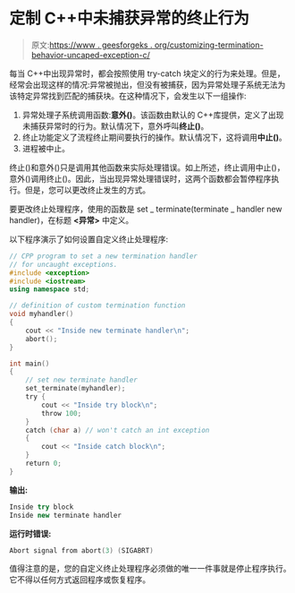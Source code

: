# 定制 C++中未捕获异常的终止行为

> 原文:[https://www . geesforgeks . org/customizing-termination-behavior-uncaped-exception-c/](https://www.geeksforgeeks.org/customizing-termination-behavior-uncaught-exception-c/)

每当 C++中出现异常时，都会按照使用 try-catch 块定义的行为来处理。但是，经常会出现这样的情况:异常被抛出，但没有被捕获，因为异常处理子系统无法为该特定异常找到匹配的捕获块。在这种情况下，会发生以下一组操作:

1.  异常处理子系统调用函数:**意外()**。该函数由默认的 C++库提供，定义了出现未捕获异常时的行为。默认情况下，意外呼叫**终止()**。
2.  终止功能定义了流程终止期间要执行的操作。默认情况下，这将调用**中止()**。
3.  进程被中止。

终止()和意外()只是调用其他函数来实际处理错误。如上所述，终止调用中止()，意外()调用终止()。因此，当出现异常处理错误时，这两个函数都会暂停程序执行。但是，您可以更改终止发生的方式。

要更改终止处理程序，使用的函数是 set _ terminate(terminate _ handler new handler)，在标题 **<异常>** 中定义。

以下程序演示了如何设置自定义终止处理程序:

```cpp
// CPP program to set a new termination handler
// for uncaught exceptions.
#include <exception>
#include <iostream>
using namespace std;

// definition of custom termination function
void myhandler()
{
    cout << "Inside new terminate handler\n";
    abort();
}

int main()
{
    // set new terminate handler
    set_terminate(myhandler); 
    try {
        cout << "Inside try block\n";
        throw 100;
    }
    catch (char a) // won't catch an int exception
    {
        cout << "Inside catch block\n";
    }
    return 0;
}
```

**输出:**

```cpp
Inside try block
Inside new terminate handler

```

 **运行时错误:**

```cpp
Abort signal from abort(3) (SIGABRT)
```

值得注意的是，您的自定义终止处理程序必须做的唯一一件事就是停止程序执行。它不得以任何方式返回程序或恢复程序。